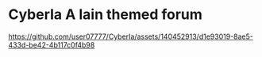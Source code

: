 # CyberIa A lain themed forum
 

https://github.com/user07777/CyberIa/assets/140452913/d1e93019-8ae5-433d-be42-4b117c0f4b98

